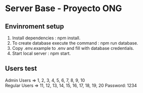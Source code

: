 # Server Base - Proyecto ONG

## Envinroment setup

1) Install dependencies : npm install.
2) To create database execute the command : npm run database.
3) Copy .env.example to .env and fill with database credentials.
4) Start local server : npm start.

## Users test

Admin Users => 1, 2, 3, 4, 5, 6, 7, 8, 9, 10  
Regular Users => 11, 12, 13, 14, 15, 16, 17, 18, 19, 20 
Password: 1234

